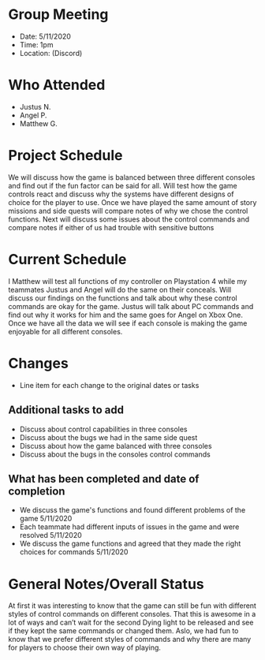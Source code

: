 # Group Meeting

* Date: 5/11/2020
* Time: 1pm
* Location: (Discord)

# Who Attended

* Justus N.
* Angel P.
* Matthew G.

# Project Schedule

We will discuss how the game is balanced between three different consoles and find out if the fun factor can be said for all. Will test how the game controls react and discuss why the systems have different designs of choice for the player to use. Once we have played the same amount of story missions and side quests will compare notes of why we chose the control functions. Next will discuss some issues about the control commands and compare notes if either of us had trouble with sensitive buttons

# Current Schedule

I Matthew will test all functions of my controller on Playstation 4 while my teammates Justus and Angel will do the same on their conceals. Will discuss our findings on the functions and talk about why these control commands are okay for the game. Justus will talk about PC commands and find out why it works for him and the same goes for Angel on Xbox One. Once we have all the data we will see if each console is making the game enjoyable for all different consoles.

# Changes

* Line item for each change to the original dates or tasks

## Additional tasks to add

* Discuss about control capabilities in three consoles
* Discuss about the bugs we had in the same side quest 
* Discuss about how the game balanced with three consoles
* Discuss about the bugs in the consoles control commands

## What has been completed and date of completion

* We discuss the game's functions and found different problems of the game 5/11/2020
* Each teammate had different inputs of issues in the game and were resolved 5/11/2020
* We discuss the game functions and agreed that they made the right choices for commands 5/11/2020


# General Notes/Overall Status
At first it was interesting to know that the game can still be fun with different styles of control commands on different consoles. That this is awesome in a lot of ways and can’t wait for the second Dying light to be released and see if they kept the same commands or changed them. Aslo, we had fun to know that we prefer different styles of commands and why there are many for players to choose their own way of playing. 
        

